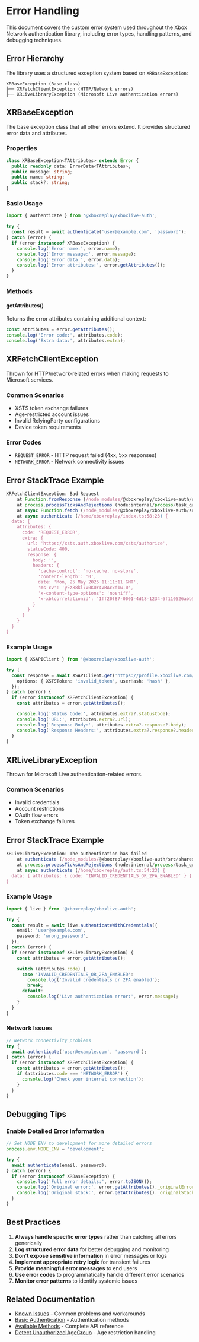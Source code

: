 # Error Handling

This document covers the custom error system used throughout the Xbox Network authentication library, including error types, handling patterns, and debugging techniques.

## Error Hierarchy

The library uses a structured exception system based on `XRBaseException`:

```
XRBaseException (Base class)
├── XRFetchClientException (HTTP/Network errors)
├── XRLiveLibraryException (Microsoft Live authentication errors)
```

## XRBaseException

The base exception class that all other errors extend. It provides structured error data and attributes.

### Properties

```typescript
class XRBaseException<TAttributes> extends Error {
  public readonly data: ErrorData<TAttributes>;
  public message: string;
  public name: string;
  public stack?: string;
}
```

### Basic Usage

```typescript
import { authenticate } from '@xboxreplay/xboxlive-auth';

try {
  const result = await authenticate('user@example.com', 'password');
} catch (error) {
  if (error instanceof XRBaseException) {
    console.log('Error name:', error.name);
    console.log('Error message:', error.message);
    console.log('Error data:', error.data);
    console.log('Error attributes:', error.getAttributes());
  }
}
```

### Methods

#### getAttributes()

Returns the error attributes containing additional context:

```typescript
const attributes = error.getAttributes();
console.log('Error code:', attributes.code);
console.log('Extra data:', attributes.extra);
```

## XRFetchClientException

Thrown for HTTP/network-related errors when making requests to Microsoft services.

### Common Scenarios

-   XSTS token exchange failures
-   Age-restricted account issues
-   Invalid RelyingParty configurations
-   Device token requirements

### Error Codes

-   `REQUEST_ERROR` - HTTP request failed (4xx, 5xx responses)
-   `NETWORK_ERROR` - Network connectivity issues

## Error StackTrace Example

```javascript
XRFetchClientException: Bad Request
    at Function.fromResponse (/node_modules/@xboxreplay/xboxlive-auth/src/shared/classes/Fetch/Exceptions/XRFetchClientException.ts:51:10)
    at process.processTicksAndRejections (node:internal/process/task_queues:105:5)
    at async Function.fetch (/node_modules/@xboxreplay/xboxlive-auth/src/shared/classes/Fetch/index.ts:142:17)
    at async authenticate (/home/xboxreplay/index.ts:58:23) {
  data: {
    attributes: {
      code: 'REQUEST_ERROR',
      extra: {
        url: 'https://xsts.auth.xboxlive.com/xsts/authorize',
        statusCode: 400,
        response: {
          body: '',
          headers: {
            'cache-control': 'no-cache, no-store',
            'content-length': '0',
            date: 'Mon, 25 May 2025 11:11:11 GMT',
            'ms-cv': 'yEz88kl7V0KUY4VBAcxd1w.0',
            'x-content-type-options': 'nosniff',
            'x-xblcorrelationid': '1ff20f87-0001-4d18-1234-6f110526abb9'
          }
        }
      }
    }
  }
}
```

### Example Usage

```typescript
import { XSAPIClient } from '@xboxreplay/xboxlive-auth';

try {
  const response = await XSAPIClient.get('https://profile.xboxlive.com/users/me', {
    options: { XSTSToken: 'invalid_token', userHash: 'hash' },
  });
} catch (error) {
  if (error instanceof XRFetchClientException) {
    const attributes = error.getAttributes();

    console.log('Status Code:', attributes.extra?.statusCode);
    console.log('URL:', attributes.extra?.url);
    console.log('Response Body:', attributes.extra?.response?.body);
    console.log('Response Headers:', attributes.extra?.response?.headers);
  }
}
```

## XRLiveLibraryException

Thrown for Microsoft Live authentication-related errors.

### Common Scenarios

-   Invalid credentials
-   Account restrictions
-   OAuth flow errors
-   Token exchange failures

## Error StackTrace Example

```javascript
XRLiveLibraryException: The authentication has failed
    at authenticate (/node_modules/@xboxreplay/xboxlive-auth/src/shared/libs/live/modules/requests/index.ts:204:9)
    at process.processTicksAndRejections (node:internal/process/task_queues:105:5)
    at async authenticate (/home/xboxreplay/auth.ts:54:23) {
  data: { attributes: { code: 'INVALID_CREDENTIALS_OR_2FA_ENABLED' } }
}
```

### Example Usage

```typescript
import { live } from '@xboxreplay/xboxlive-auth';

try {
  const result = await live.authenticateWithCredentials({
    email: 'user@example.com',
    password: 'wrong_password',
  });
} catch (error) {
  if (error instanceof XRLiveLibraryException) {
    const attributes = error.getAttributes();

    switch (attributes.code) {
      case 'INVALID_CREDENTIALS_OR_2FA_ENABLED':
        console.log('Invalid credentials or 2FA enabled');
        break;
      default:
        console.log('Live authentication error:', error.message);
    }
  }
}
```

### Network Issues

```typescript
// Network connectivity problems
try {
  await authenticate('user@example.com', 'password');
} catch (error) {
  if (error instanceof XRFetchClientException) {
    const attributes = error.getAttributes();
    if (attributes.code === 'NETWORK_ERROR') {
      console.log('Check your internet connection');
    }
  }
}
```

## Debugging Tips

### Enable Detailed Error Information

```typescript
// Set NODE_ENV to development for more detailed errors
process.env.NODE_ENV = 'development';

try {
  await authenticate(email, password);
} catch (error) {
  if (error instanceof XRBaseException) {
    console.log('Full error details:', error.toJSON());
    console.log('Original error:', error.getAttributes()._originalError);
    console.log('Original stack:', error.getAttributes()._originalStack);
  }
}
```

## Best Practices

1. **Always handle specific error types** rather than catching all errors generically
2. **Log structured error data** for better debugging and monitoring
3. **Don't expose sensitive information** in error messages or logs
4. **Implement appropriate retry logic** for transient failures
5. **Provide meaningful error messages** to end users
6. **Use error codes** to programmatically handle different error scenarios
7. **Monitor error patterns** to identify systemic issues

## Related Documentation

-   [Known Issues](06-Known_Issues.md) - Common problems and workarounds
-   [Basic Authentication](01-Authenticate.md) - Authentication methods
-   [Available Methods](05-Methods.md) - Complete API reference
-   [Detect Unauthorized AgeGroup](07-Detect_Unauthorized_AgeGroup.md) - Age restriction handling
